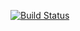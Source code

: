 [![Build Status](https://app.travis-ci.com/Matthew4O4/grrs.svg?branch=main)](https://app.travis-ci.com/Matthew4O4/grrs)
